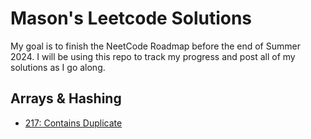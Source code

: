 # Mason's Leetcode Solutions

My goal is to finish the NeetCode Roadmap before the end of Summer 2024. I will be using this repo to track my progress and post all of my solutions as I go along.

## Arrays & Hashing
- [217: Contains Duplicate](217containsDuplicate/containsDuplicate.md)